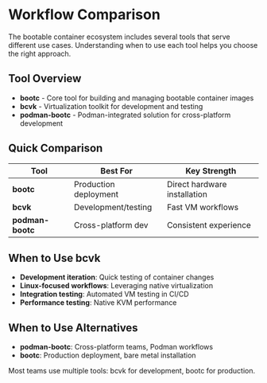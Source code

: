 # Workflow Comparison

The bootable container ecosystem includes several tools that serve different use cases. Understanding when to use each tool helps you choose the right approach.

## Tool Overview

- **bootc** - Core tool for building and managing bootable container images
- **bcvk** - Virtualization toolkit for development and testing
- **podman-bootc** - Podman-integrated solution for cross-platform development

## Quick Comparison

| Tool | Best For | Key Strength |
|------|----------|-------------|
| **bootc** | Production deployment | Direct hardware installation |
| **bcvk** | Development/testing | Fast VM workflows |
| **podman-bootc** | Cross-platform dev | Consistent experience |

## When to Use bcvk

- **Development iteration**: Quick testing of container changes
- **Linux-focused workflows**: Leveraging native virtualization
- **Integration testing**: Automated VM testing in CI/CD
- **Performance testing**: Native KVM performance

## When to Use Alternatives

- **podman-bootc**: Cross-platform teams, Podman workflows
- **bootc**: Production deployment, bare metal installation

Most teams use multiple tools: bcvk for development, bootc for production.